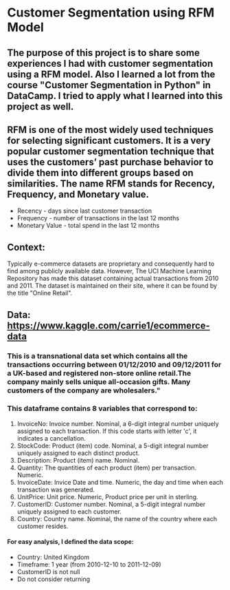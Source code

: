 # Customer Segmentation using RFM Model

## The purpose of this project is to share some experiences I had with customer segmentation using a RFM model. Also I learned a lot from the course "Customer Segmentation in Python" in DataCamp. I tried to apply what I learned into this project as well.

## RFM is one of the most widely used techniques for selecting significant customers. It is a very popular customer segmentation technique that uses the customers’ past purchase behavior to divide them into different groups based on similarities. The name RFM stands for Recency, Frequency, and Monetary value.

* Recency - days since last customer transaction
* Frequency - number of transactions in the last 12 months
* Monetary Value - total spend in the last 12 months
## Context:
Typically e-commerce datasets are proprietary and consequently hard to find among publicly available data. However, The UCI Machine Learning Repository has made this dataset containing actual transactions from 2010 and 2011. The dataset is maintained on their site, where it can be found by the title "Online Retail".

## Data: https://www.kaggle.com/carrie1/ecommerce-data
### This is a transnational data set which contains all the transactions occurring between 01/12/2010 and 09/12/2011 for a UK-based and registered non-store online retail.The company mainly sells unique all-occasion gifts. Many customers of the company are wholesalers."
### This dataframe contains 8 variables that correspond to:
1. InvoiceNo: Invoice number. Nominal, a 6-digit integral number uniquely assigned to each transaction. If this code starts with letter 'c', it indicates a cancellation.
2. StockCode: Product (item) code. Nominal, a 5-digit integral number uniquely assigned to each distinct product.
3. Description: Product (item) name. Nominal.
4. Quantity: The quantities of each product (item) per transaction. Numeric.
5. InvoiceDate: Invice Date and time. Numeric, the day and time when each transaction was generated.
6. UnitPrice: Unit price. Numeric, Product price per unit in sterling.
7. CustomerID: Customer number. Nominal, a 5-digit integral number uniquely assigned to each customer.
8. Country: Country name. Nominal, the name of the country where each customer resides.
#### For easy analysis, I defined the data scope:
* Country: United Kingdom
* Timeframe: 1 year (from 2010-12-10 to 2011-12-09)
* CustomerID is not null
* Do not consider returning
